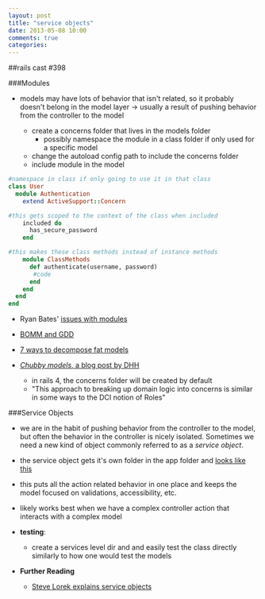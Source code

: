 ```yaml
---
layout: post
title: "service objects"
date: 2013-05-08 10:00
comments: true
categories: 
---
```


##rails cast #398

###Modules
  - models may have lots of behavior that isn't related, so it probably doesn't belong in the model layer -> usually a result of pushing behavior from the controller to the model

    - create a concerns folder that lives in the models folder
      - possibly namespace the module in a class folder if only used for a specific model
    - change the autoload config path to include the concerns folder
    - include module in the model

```ruby
#namespace in class if only going to use it in that class
class User 
  module Authentication
    extend ActiveSupport::Concern

#this gets scoped to the context of the class when included
    included do 
      has_secure_password
    end

#this makes these class methods instead of instance methods
    module ClassMethods 
      def authenticate(username, password)
       #code
      end
    end
  end
end
```

  - Ryan Bates' [issues with modules](https://gist.github.com/ryanb/4172391)
  - [BOMM and GDD](http://stevenharman.net/bag-of-methods-module-and-grep-driven-development)
  - [7 ways to decompose fat models](http://blog.codeclimate.com/blog/2012/10/17/7-ways-to-decompose-fat-activerecord-models/)

  - [*Chubby models*, a blog post by DHH](http://37signals.com/svn/posts/3372-put-chubby-models-on-a-diet-with-concerns)
    - in rails 4, the concerns folder will be created by default
    - "This approach to breaking up domain logic into concerns is similar in some ways to the DCI notion of Roles"

###Service Objects
  - we are in the habit of pushing behavior from the controller to the model, but often the behavior in the controller is nicely isolated. Sometimes we need a new kind of object commonly referred to as a *service object*. 
  - the service object gets it's own folder in the app folder and [looks like this](https://github.com/railscasts/398-service-objects/blob/master/auth-services/app/services/authentication.rb)
  - this puts all the action related behavior in one place and keeps the model focused on validations, accessibility, etc.
  - likely works best when we have a complex controller action that interacts with a complex model

  - **testing**: 
    - create a services level dir and and easily test the class directly similarly to how one would test the models

  - **Further Reading**
    - [Steve Lorek explains service objects](http://stevelorek.com/service-objects.html)